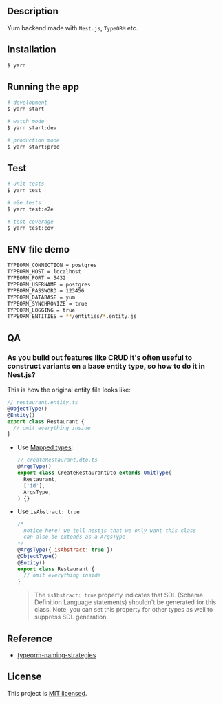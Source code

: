## Description

Yum backend made with `Nest.js`, `TypeORM` etc.

## Installation

```bash
$ yarn
```

## Running the app

```bash
# development
$ yarn start

# watch mode
$ yarn start:dev

# production mode
$ yarn start:prod
```

## Test

```bash
# unit tests
$ yarn test

# e2e tests
$ yarn test:e2e

# test coverage
$ yarn test:cov
```

## ENV file demo

```bash
TYPEORM_CONNECTION = postgres
TYPEORM_HOST = localhost
TYPEORM_PORT = 5432
TYPEORM_USERNAME = postgres
TYPEORM_PASSWORD = 123456
TYPEORM_DATABASE = yum
TYPEORM_SYNCHRONIZE = true
TYPEORM_LOGGING = true
TYPEORM_ENTITIES = **/entities/*.entity.js
```

## QA

### As you build out features like CRUD it's often useful to construct variants on a base entity type, so how to do it in Nest.js?

This is how the original entity file looks like:

```js
// restaurant.entity.ts
@ObjectType()
@Entity()
export class Restaurant {
  // omit everything inside
}
```

- Use [Mapped types](https://docs.nestjs.com/graphql/mapped-types):

  ```js
  // createRestaurant.dto.ts
  @ArgsType()
  export class CreateRestaurantDto extends OmitType(
    Restaurant,
    ['id'],
    ArgsType,
  ) {}
  ```

- Use `isAbstract: true`

  ```js
  /*
    notice here! we tell nestjs that we only want this class
    can also be extends as a ArgsType
  */
  @ArgsType({ isAbstract: true })
  @ObjectType()
  @Entity()
  export class Restaurant {
    // omit everything inside
  }
  ```

  > The `isAbstract: true` property indicates that SDL (Schema Definition Language statements) shouldn't be generated for this class. Note, you can set this property for other types as well to suppress SDL generation.

## Reference

- [typeorm-naming-strategies](https://github.com/tonivj5/typeorm-naming-strategies#readme)

## License

This project is [MIT licensed](LICENSE).
